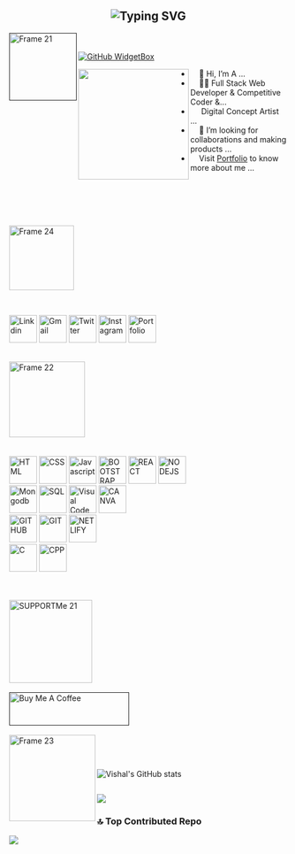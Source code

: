 <h2 align="center"><img src="https://readme-typing-svg.demolab.com?font=Fira+Code&pause=1000&color=9B72FF&random=false&width=435&lines=%22Learning%2C+Living%2C+and+Leveling+up.%22" alt="Typing SVG" />

</h2>

<a href="" align="left"><img align="left" width="122" alt="Frame 21" src="https://github.com/user-attachments/assets/a4be7339-2f70-4a84-a8c0-7489ff15219c"></a>
<br><br>
[![GitHub WidgetBox](https://github-widgetbox.vercel.app/api/profile?username=VishalYadav30301&data=followers,repositories,stars,commits&theme=darkmode)](https://github.com/VishalYadav30301/)
<p align="left"><img align="left" src="https://github.com/user-attachments/assets/ec742b76-c54f-4776-a8e5-d6fff12ece25" width="200px"></p>
<ul align="right">
  <li align="left">&nbsp;&nbsp;&nbsp;&nbsp;👋 Hi, I’m A ...</li>
  <li align="left">&nbsp;&nbsp;&nbsp;&nbsp;👨‍💻 Full Stack Web Developer & Competitive Coder &...</li>
  <li align="left">&nbsp;&nbsp;&nbsp;&nbsp;&nbsp;Digital Concept Artist ...</li>
  <li align="left">&nbsp;&nbsp;&nbsp;&nbsp;💞️ I’m looking for collaborations and making products ...</li>
  <li align="left">&nbsp;&nbsp;&nbsp;&nbsp;Visit  <a href="https://portfolio-self-rho-78.vercel.app/" target="_blank">Portfolio</a> to know more about me ...</li>
</ul>
<br><br><br><br>

<p align="left"><img width="117" alt="Frame 24" src="https://github.com/user-attachments/assets/5f6664c8-3677-40f5-ad1f-15086a68fad9"></p>
<br>





<p align="left">
 <a href="https://www.linkedin.com/in/vishal-yadav-197b40229/" target="_blank"><img src="https://github.com/user-attachments/assets/70048e71-bfb3-454e-a2c4-3ebd183f8355 "  alt="Linkdin" height="50" title="linkdin"></a>
  <a href="mailto:vishyad2k2@gmail.com" target="_blank"><img src="https://github.com/user-attachments/assets/1f3becbb-1a52-49da-bf08-b382402b1e25" alt="Gmail" height="50" title="Gmail"></a>
  <a href="https://x.com/VishalYadav2k2" target="_blank"><img src="https://github.com/user-attachments/assets/4d2702c4-22f9-46dd-a4b1-9cf7eeedc2f7" alt="Twitter" height="50" title="Twitter"></a>
 <a href="https://www.instagram.com/yaduvanshi_vishal1207/" target="_blank"><img src="https://github.com/user-attachments/assets/bb414ff1-98ce-4632-b026-f3434a0586f2"alt="Instagram" height="50" title="Instagram"></a>
 <a href="https://portfolio-self-rho-78.vercel.app/" target="_blank"><img src="https://github.com/user-attachments/assets/6db23628-d0b8-423c-8384-068cb3c1daf2" alt="Portfolio" height="50" title="Portfolio"></a>
</p>
<br>

<img width="137" alt="Frame 22" src="https://github.com/user-attachments/assets/041fb9ab-99b8-4a60-8fa3-0aba7ed11d9e">
<br><br><br>

<img src="https://github.com/user-attachments/assets/dfcf58b8-d4aa-4003-9e46-154d42f43dd3" alt="HTML" height="50" title="HTML">
<img src="https://github.com/user-attachments/assets/67bf0b46-d52f-4c3a-815d-da191070d898" alt="CSS" height="50" title="CSS">
<img src="https://github.com/user-attachments/assets/9f53f2ea-9dc1-4569-b69d-68a0712cbfe9" alt="Javascript" height="50" title="JS">
<img src="https://github.com/user-attachments/assets/03e9a83a-4380-4420-b836-34e53397a80c" alt="BOOTSTRAP" height="50" title="BOOTSTRAP">
<img src="https://github.com/user-attachments/assets/56f35898-11a8-4fbe-8979-25badf254cfd" alt="REACT" height="50" title="REACT">
<img src="https://github.com/user-attachments/assets/0f458d43-cb50-4099-be13-0375b657c080" alt="NODEJS" height="50" title="NODE JS">


<br>
<img src="https://github.com/user-attachments/assets/9e34902f-1eed-48b5-8366-2977d5f0f365" alt="Mongodb" height="50" title="MongoDB">
<img src="https://github.com/user-attachments/assets/9ff965c7-88b6-4e8f-84d5-c0dc917b6657" alt="SQL" height="50" title="SQL">
<img src="https://github.com/user-attachments/assets/e9d99bb1-7a2e-4d46-942b-171b3e7a4bab" alt="Visual Code" height="50" title="VS Code">
<img src="https://github.com/user-attachments/assets/acaafc7f-25fd-4b17-a99f-74a5d8d188fd"
 alt="CANVA" height="50" title="CANVA">
<br>
<img src="https://github.com/user-attachments/assets/c3b30311-1346-4047-bde7-9cd7e95e06b5" alt="GITHUB" height="50" title="GITHUB">
<img src="https://github.com/user-attachments/assets/a6fd7ee8-3b08-4214-afd5-2557d86cd18d" alt="GIT" height="50" title="GIT">
<img src="https://github.com/user-attachments/assets/4a91c473-52be-4f24-8577-54ca43111330" alt="NETLIFY" height="50" title="NETLIFY">
<br>
<img src="https://github.com/user-attachments/assets/7f46c60d-ce91-46be-b165-2b89e948eda6" alt="C" height="50" title="C">
<img src="https://github.com/user-attachments/assets/10fc7c7c-7cfa-4e1e-bf6a-a7fbe0ddcb72" alt="CPP" height="50" title="C++">

<br><br>
<img width="150" alt="SUPPORTMe 21" src="https://github.com/user-attachments/assets/adb8e48e-4dc4-4291-aaa3-26104e04d438">
<br><br>
<a href="" target="_blank"><img src="https://cdn.buymeacoffee.com/buttons/v2/default-yellow.png" alt="Buy Me A Coffee" style="height: 60px !important;width: 217px !important;" ></a>
<br><br>
<img align="left" width="156" alt="Frame 23" src="https://github.com/user-attachments/assets/07223cad-a574-4e17-89b1-9afaa262887f">

<br><br>

![Vishal's GitHub stats](https://github-readme-stats.vercel.app/api?username=VishalYadav30301&show_icons=true&theme=radical)

![]()

![](https://github-readme-stats.vercel.app/api/top-langs/?username=VishalYadav30301&theme=dark&hide_border=false&include_all_commits=false&count_private=false&layout=compact)


### 🔝 Top Contributed Repo
![](https://github-contributor-stats.vercel.app/api?username=VishalYadav30301&limit=5&theme=dark&combine_all_yearly_contributions=true)
